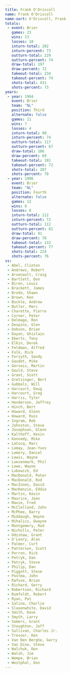 ```yaml
---
title: Frank O'Driscoll
name: Frank O'Driscoll
name-sort: O'Driscoll, Frank
totals:
 - event: Brier
   games: 23
   wins: 13
   losses: 10
   inturn-total: 202
   inturn-percent: 73
   outturn-total: 229
   outturn-percent: 74
   draw-total: 197
   draw-percent: 72
   takeout-total: 234
   takeout-percent: 74
   shots-total: 431
   shots-percent: 73
years:
 - year: 1994
   event: Brier
   team: "NL"
   position: Third
   alternate: false
   games: 11
   wins: 7
   losses: 4
   inturn-total: 90
   inturn-percent: 74
   outturn-total: 117
   outturn-percent: 67
   draw-total: 106
   draw-percent: 69
   takeout-total: 101
   takeout-percent: 72
   shots-total: 207
   shots-percent: 70
 - year: 1996
   event: Brier
   team: "NL"
   position: Fourth
   alternate: false
   games: 12
   wins: 6
   losses: 6
   inturn-total: 112
   inturn-percent: 72
   outturn-total: 112
   outturn-percent: 81
   draw-total: 91
   draw-percent: 76
   takeout-total: 133
   takeout-percent: 77
   shots-total: 224
   shots-percent: 76
vs:
 - Abel, Clinton
 - Andrews, Robert
 - Arsenault, Craig
 - Bartlett, Don
 - Biron, Louis
 - Brackett, James
 - Broda, Shawn
 - Brown, Ken
 - Buckle, Andrew
 - Butler, Marc
 - Charette, Pierre
 - Corner, Peter
 - Delmage, Ron
 - Despins, Glen
 - Dobson, Brian
 - Doyon, Ghislain
 - Eberts, Tony
 - Elkin, Derek
 - Feldman, Alfred
 - Folk, Rick
 - Forsyth, Sandy
 - Gaudet, Mike
 - Gervais, Martin
 - Gould, Steve
 - Grant, Scott
 - Gretzinger, Bert
 - Gubbels, Will
 - Harcourt, Doug
 - Harcourt, Greg
 - Harris, Tyler
 - Henderson, Jeffrey
 - Hinch, Bert
 - Howard, Glenn
 - Howard, Russ
 - Ingram, Bob
 - Johnston, Steve
 - Josephson, Glenn
 - Kalthoff, Kevin
 - Kennedy, Mike
 - LeCocq, Marc
 - Lemay, Jean-Yves
 - Lemery, Daniel
 - Lewis, Wayne
 - Loevenmark, Phil
 - Lowe, Wayne
 - Lukowich, Ed
 - MacDonald, Peter
 - MacDonald, Rod
 - MacInnes, David
 - MacKenzie, Eddie
 - Martin, Kevin
 - Maurice, Jean
 - Maxie, Fred
 - McClelland, John
 - McPhee, Barry
 - Middaugh, Wayne
 - Mihalicz, Dwayne
 - Montgomery, Rod
 - Nicholls, Peter
 - Odishaw, Grant
 - O'Leary, Alan
 - Palmer, Curt
 - Patterson, Scott
 - Perron, Rick
 - Petryk, Dan
 - Petryk, Steve
 - Philip, Dan
 - Piggott, Steve
 - Postma, John
 - Rafuse, Brian
 - Richard, Gerry
 - Robertson, Richard
 - Rumfeldt, Robert
 - Ryan, Pat
 - Salina, Charlie
 - Slauenwhite, David
 - Smith, Dave
 - Smyth, Larry
 - Somers, Grant
 - Stoughton, Jeff
 - Sullivan, Charles Jr.
 - Tresoor, Ken
 - Van Den Berghe, Garry
 - Van Dine, Steve
 - Walchuk, Don
 - Walsh, Jim
 - Wempe, Brian
 - Westphal, Don
---
```


